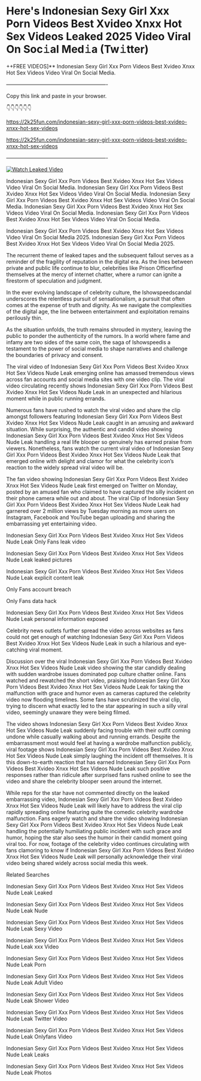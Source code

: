 # Here's Indonesian Sexy Girl Xxx Porn Videos Best Xvideo Xnxx Hot Sex Videos Leaked 2025 Video Viral On Soc𝚒al Med𝚒a (Tw𝚒tter)

++FREE VIDEOS]** Indonesian Sexy Girl Xxx Porn Videos Best Xvideo Xnxx Hot Sex Videos Video Viral On Social Media.

———————————————————-

Copy this link and paste in your browser.

👇👇👇👇👇👇

https://2k25fun.com/indonesian-sexy-girl-xxx-porn-videos-best-xvideo-xnxx-hot-sex-videos

https://2k25fun.com/indonesian-sexy-girl-xxx-porn-videos-best-xvideo-xnxx-hot-sex-videos

———————————————————-

[![Watch Leaked Video](https://miro.medium.com/v2/resize:fit:828/format:webp/1*cilzJN44JGOrTw9NJCrNHA.gif "Watch Leaked Video")](https://2k25fun.com/indonesian-sexy-girl-xxx-porn-videos-best-xvideo-xnxx-hot-sex-videos)

Indonesian Sexy Girl Xxx Porn Videos Best Xvideo Xnxx Hot Sex Videos Video Viral On Social Media. Indonesian Sexy Girl Xxx Porn Videos Best Xvideo Xnxx Hot Sex Videos Video Viral On Social Media. Indonesian Sexy Girl Xxx Porn Videos Best Xvideo Xnxx Hot Sex Videos Video Viral On Social Media. Indonesian Sexy Girl Xxx Porn Videos Best Xvideo Xnxx Hot Sex Videos Video Viral On Social Media. Indonesian Sexy Girl Xxx Porn Videos Best Xvideo Xnxx Hot Sex Videos Video Viral On Social Media.

Indonesian Sexy Girl Xxx Porn Videos Best Xvideo Xnxx Hot Sex Videos Video Viral On Social Media 2025. Indonesian Sexy Girl Xxx Porn Videos Best Xvideo Xnxx Hot Sex Videos Video Viral On Social Media 2025.

The recurrent theme of leaked tapes and the subsequent fallout serves as a reminder of the fragility of reputation in the digital era. As the lines between private and public life continue to blur, celebrities like Prison Officerfind themselves at the mercy of internet chatter, where a rumor can ignite a firestorm of speculation and judgment.

In the ever evolving landscape of celebrity culture, the Ishowspeedscandal underscores the relentless pursuit of sensationalism, a pursuit that often comes at the expense of truth and dignity. As we navigate the complexities of the digital age, the line between entertainment and exploitation remains perilously thin.

As the situation unfolds, the truth remains shrouded in mystery, leaving the public to ponder the authenticity of the rumors. In a world where fame and infamy are two sides of the same coin, the saga of Ishowspeedis a testament to the power of social media to shape narratives and challenge the boundaries of privacy and consent.

The viral video of Indonesian Sexy Girl Xxx Porn Videos Best Xvideo Xnxx Hot Sex Videos Nude Leak emerging online has amassed tremendous views across fan accounts and social media sites with one video clip. The viral video circulating recently shows Indonesian Sexy Girl Xxx Porn Videos Best Xvideo Xnxx Hot Sex Videos Nude Leak in an unexpected and hilarious moment while in public running errands.

Numerous fans have rushed to watch the viral video and share the clip amongst followers featuring Indonesian Sexy Girl Xxx Porn Videos Best Xvideo Xnxx Hot Sex Videos Nude Leak caught in an amusing and awkward situation. While surprising, the authentic and candid video showing Indonesian Sexy Girl Xxx Porn Videos Best Xvideo Xnxx Hot Sex Videos Nude Leak handling a real life blooper so genuinely has earned praise from viewers. Nonetheless, fans watch the current viral video of Indonesian Sexy Girl Xxx Porn Videos Best Xvideo Xnxx Hot Sex Videos Nude Leak that emerged online with delight and clamor for what the celebrity icon’s reaction to the widely spread viral video will be.

The fan video showing Indonesian Sexy Girl Xxx Porn Videos Best Xvideo Xnxx Hot Sex Videos Nude Leak first emerged on Twitter on Monday, posted by an amused fan who claimed to have captured the silly incident on their phone camera while out and about. The viral Clip of Indonesian Sexy Girl Xxx Porn Videos Best Xvideo Xnxx Hot Sex Videos Nude Leak had garnered over 2 million views by Tuesday morning as more users on Instagram, Facebook and YouTube began uploading and sharing the embarrassing yet entertaining video.

Indonesian Sexy Girl Xxx Porn Videos Best Xvideo Xnxx Hot Sex Videos Nude Leak Only Fans leak video

Indonesian Sexy Girl Xxx Porn Videos Best Xvideo Xnxx Hot Sex Videos Nude Leak leaked pictures

Indonesian Sexy Girl Xxx Porn Videos Best Xvideo Xnxx Hot Sex Videos Nude Leak explicit content leak

Only Fans account breach

Only Fans data hack

Indonesian Sexy Girl Xxx Porn Videos Best Xvideo Xnxx Hot Sex Videos Nude Leak personal information exposed

Celebrity news outlets further spread the video across websites as fans could not get enough of watching Indonesian Sexy Girl Xxx Porn Videos Best Xvideo Xnxx Hot Sex Videos Nude Leak in such a hilarious and eye-catching viral moment.

Discussion over the viral Indonesian Sexy Girl Xxx Porn Videos Best Xvideo Xnxx Hot Sex Videos Nude Leak video showing the star candidly dealing with sudden wardrobe issues dominated pop culture chatter online. Fans watched and rewatched the short video, praising Indonesian Sexy Girl Xxx Porn Videos Best Xvideo Xnxx Hot Sex Videos Nude Leak for taking the malfunction with grace and humor even as cameras captured the celebrity video now flooding timelines. Some fans have scrutinized the viral clip, trying to discern what exactly led to the star appearing in such a silly viral video, seemingly unaware they were being filmed.

The video shows Indonesian Sexy Girl Xxx Porn Videos Best Xvideo Xnxx Hot Sex Videos Nude Leak suddenly facing trouble with their outfit coming undone while casually walking about and running errands. Despite the embarrassment most would feel at having a wardrobe malfunction publicly, viral footage shows Indonesian Sexy Girl Xxx Porn Videos Best Xvideo Xnxx Hot Sex Videos Nude Leak simply laughing the incident off themselves. It is this down-to-earth reaction that has earned Indonesian Sexy Girl Xxx Porn Videos Best Xvideo Xnxx Hot Sex Videos Nude Leak such positive responses rather than ridicule after surprised fans rushed online to see the video and share the celebrity blooper seen around the internet.

While reps for the star have not commented directly on the leaked embarrassing video, Indonesian Sexy Girl Xxx Porn Videos Best Xvideo Xnxx Hot Sex Videos Nude Leak will likely have to address the viral clip rapidly spreading online featuring quite the comedic celebrity wardrobe malfunction. Fans eagerly watch and share the video showing Indonesian Sexy Girl Xxx Porn Videos Best Xvideo Xnxx Hot Sex Videos Nude Leak handling the potentially humiliating public incident with such grace and humor, hoping the star also sees the humor in their candid moment going viral too. For now, footage of the celebrity video continues circulating with fans clamoring to know if Indonesian Sexy Girl Xxx Porn Videos Best Xvideo Xnxx Hot Sex Videos Nude Leak will personally acknowledge their viral video being shared widely across social media this week.

Related Searches

Indonesian Sexy Girl Xxx Porn Videos Best Xvideo Xnxx Hot Sex Videos Nude Leak Leaked

Indonesian Sexy Girl Xxx Porn Videos Best Xvideo Xnxx Hot Sex Videos Nude Leak Nude

Indonesian Sexy Girl Xxx Porn Videos Best Xvideo Xnxx Hot Sex Videos Nude Leak Sexy Video

Indonesian Sexy Girl Xxx Porn Videos Best Xvideo Xnxx Hot Sex Videos Nude Leak xxx Video

Indonesian Sexy Girl Xxx Porn Videos Best Xvideo Xnxx Hot Sex Videos Nude Leak Porn

Indonesian Sexy Girl Xxx Porn Videos Best Xvideo Xnxx Hot Sex Videos Nude Leak Adult Video

Indonesian Sexy Girl Xxx Porn Videos Best Xvideo Xnxx Hot Sex Videos Nude Leak Shower Video

Indonesian Sexy Girl Xxx Porn Videos Best Xvideo Xnxx Hot Sex Videos Nude Leak Twitter Video

Indonesian Sexy Girl Xxx Porn Videos Best Xvideo Xnxx Hot Sex Videos Nude Leak Onlyfans Video

Indonesian Sexy Girl Xxx Porn Videos Best Xvideo Xnxx Hot Sex Videos Nude Leak Leaks

Indonesian Sexy Girl Xxx Porn Videos Best Xvideo Xnxx Hot Sex Videos Nude Leak Photos